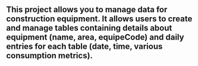 

## This project allows you to manage data for construction equipment. It allows users to create and manage tables containing details about equipment (name, area, equipeCode) and daily entries for each table (date, time, various consumption metrics).


